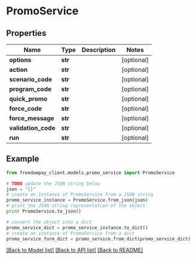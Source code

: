 # PromoService


## Properties
Name | Type | Description | Notes
------------ | ------------- | ------------- | -------------
**options** | **str** |  | [optional] 
**action** | **str** |  | [optional] 
**scenario_code** | **str** |  | [optional] 
**program_code** | **str** |  | [optional] 
**quick_promo** | **str** |  | [optional] 
**force_code** | **str** |  | [optional] 
**force_message** | **str** |  | [optional] 
**validation_code** | **str** |  | [optional] 
**run** | **str** |  | [optional] 

## Example

```python
from freedompay_client.models.promo_service import PromoService

# TODO update the JSON string below
json = "{}"
# create an instance of PromoService from a JSON string
promo_service_instance = PromoService.from_json(json)
# print the JSON string representation of the object
print PromoService.to_json()

# convert the object into a dict
promo_service_dict = promo_service_instance.to_dict()
# create an instance of PromoService from a dict
promo_service_form_dict = promo_service.from_dict(promo_service_dict)
```
[[Back to Model list]](../README.md#documentation-for-models) [[Back to API list]](../README.md#documentation-for-api-endpoints) [[Back to README]](../README.md)


